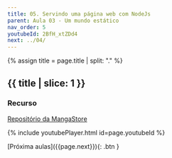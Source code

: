 ```yaml
---
title: 05. Servindo uma página web com NodeJs
parent: Aula 03 - Um mundo estático
nav_order: 5
youtubeId: 2BfH_xtZDd4
next: ../04/
---
```


{% assign title = page.title | split: "." %}

## {{ title | slice: 1 }}

### Recurso

<span class="fs-3">
  <a href="https://github.com/profBruno-UFC-Qx/qxd0020-manga-store" class="btn" target="_blank">Repositório da MangaStore</a>
</span>

{% include youtubePlayer.html id=page.youtubeId %}

<span class="fs-3 float-right">
[Próxima aulas]({{page.next}}){: .btn }
</span>

